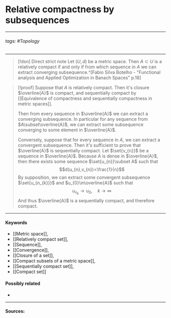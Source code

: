 # Relative compactness by subsequences
***
###### tags: #Topology 
***
>[!dsn] Direct strict note
>Let $(U,d)$ be a metric space. Then $A\subset U$ is a relatively compact if and only if from which sequence in $A$ we can extract converging subsequence.^[Fabio Silva Botelho - "Functional analysis and Applied Optimization in Banach Spaces" p.18]

>[!proof]
>Suppose that $A$ is relatively compact. Then it's closure $\overline{A}$ is compact, and sequentially compact by [[Equivalence of compactness and sequentially compactness in metric spaces]].
>
>Then from every sequence in $\overline{A}$ we can extract a converging subsequence. In particular for any sequence from $A\subset\overline{A}$, we can extract some subsequence converging to some element in $\overline{A}$.
>
>Conversely, suppose that for every sequence in $A$, we can extract a convergent subsequence. Then it's sufficient to prove that $\overline{A}$ is  sequentially compact. Let $\set{v_{n}}$ be a sequence in $\overline{A}$. Because $A$ is dense in $\overline{A}$, then there exists some sequence $\set{u_{n}}\subset A$ such that
>$$d(u_{n},v_{n})<\frac{1}{n}$$
>By supposition, we can extract some convergent subsequence $\set{u_{n_{k}}}$ and $u_{0}\in\overline{A}$ such that
>$$u_{n_{k}}\to u_{0},\quad k\to\infty$$
>And thus $\overline{A}$ is a sequentially compact, and therefore compact.

***
#### Keywords
- [[Metric space]],
- [[Relatively compact set]],
- [[Sequence]],
- [[Convergence]],
- [[Closure of a set]],
- [[Compact subsets of a metric space]],
- [[Sequentially compact set]],
- [[Compact set]]
#### Possibly related
- 
***
#### Sources: